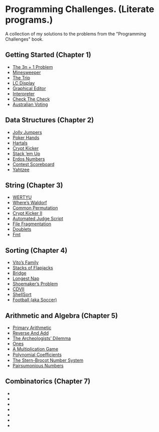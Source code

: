 # Programming Challenges. (Literate programs.) 

A collection of my solutions to the problems from the "Programming Challenges" book.

## Getting Started (Chapter 1)
* [The 3n + 1 Problem](https://github.com/rvprg/pc/blob/master/src/Chapter1/Collatz.java)
* [Minesweeper](https://github.com/rvprg/pc/blob/master/src/Chapter1/Minesweeper.java)
* [The Trip](https://github.com/rvprg/pc/blob/master/src/Chapter1/TheTrip.java)
* [LC Display](https://github.com/rvprg/pc/blob/master/src/Chapter1/LCDisplay.java)
* [Graphical Editor](https://github.com/rvprg/pc/blob/master/src/Chapter1/GraphicalEditor.java)
* [Interpreter](https://github.com/rvprg/pc/blob/master/src/Chapter1/Interpreter.java)
* [Check The Check](https://github.com/rvprg/pc/blob/master/src/Chapter1/CheckTheCheck.java)
* [Australian Voting](https://github.com/rvprg/pc/blob/master/src/Chapter1/AustralianVoting.java)

## Data Structures (Chapter 2)
* [Jolly Jumpers](https://github.com/rvprg/pc/blob/master/src/Chapter2/JollyJumpers.java)
* [Poker Hands](https://github.com/rvprg/pc/blob/master/src/Chapter2/PokerHands.java)
* [Hartals](https://github.com/rvprg/pc/blob/master/src/Chapter2/Hartals.java)
* [Crypt Kicker](https://github.com/rvprg/pc/blob/master/src/Chapter2/CryptKicker.java)
* [Stack ’em Up](https://github.com/rvprg/pc/blob/master/src/Chapter2/StackEmUp.java)
* [Erdos Numbers](https://github.com/rvprg/pc/blob/master/src/Chapter2/ErdosNumbers.java)
* [Contest Scoreboard](https://github.com/rvprg/pc/blob/master/src/Chapter2/ContestScoreboard.java)
* [Yahtzee](https://github.com/rvprg/pc/blob/master/src/Chapter2/Yahtzee.java)

## String (Chapter 3)
* [WERTYU](https://github.com/rvprg/pc/blob/master/src/Chapter3/WERTYU.java)
* [Where’s Waldorf](https://github.com/rvprg/pc/blob/master/src/Chapter3/WheresWaldorf.java)
* [Common Permutation](https://github.com/rvprg/pc/blob/master/src/Chapter3/CommonPermutation.java)
* [Crypt Kicker II](https://github.com/rvprg/pc/blob/master/src/Chapter3/CryptKickerII.java)
* [Automated Judge Script](https://github.com/rvprg/pc/blob/master/src/Chapter3/AutomatedJudgeScript.java)
* [File Fragmentation](https://github.com/rvprg/pc/blob/master/src/Chapter3/FileFragmentation.java)
* [Doublets](https://github.com/rvprg/pc/blob/master/src/Chapter3/Doublets.java)
* [Fmt](https://github.com/rvprg/pc/blob/master/src/Chapter3/Fmt.java)

## Sorting (Chapter 4)
* [Vito’s Family](https://github.com/rvprg/pc/blob/master/src/Chapter4/VitosFamily.java)
* [Stacks of Flapjacks](https://github.com/rvprg/pc/blob/master/src/Chapter4/StacksOfFlapjacks.java)
* [Bridge](https://github.com/rvprg/pc/blob/master/src/Chapter4/Bridge.java)
* [Longest Nap](https://github.com/rvprg/pc/blob/master/src/Chapter4/LongestNap.java)
* [Shoemaker’s Problem](https://github.com/rvprg/pc/blob/master/src/Chapter4/ShoemakersProblem.java)
* [CDVII](https://github.com/rvprg/pc/blob/master/src/Chapter4/CDVII.java)
* [ShellSort](https://github.com/rvprg/pc/blob/master/src/Chapter4/ShellSort.java)
* [Football (aka Soccer)](https://github.com/rvprg/pc/blob/master/src/Chapter4/FootballAkaSoccer.java)

## Arithmetic and Algebra (Chapter 5)
* [Primary Arithmetic](https://github.com/rvprg/pc/blob/master/src/Chapter5/PrimaryArithmetic.java)
* [Reverse And Add ](https://github.com/rvprg/pc/blob/master/src/Chapter5/ReverseAndAdd.java)
* [The Archeologists’ Dilemma](https://github.com/rvprg/pc/blob/master/src/Chapter5/TheArcheologistsDilemma.java)
* [Ones](https://github.com/rvprg/pc/blob/master/src/Chapter5/Ones.java)
* [A Multiplication Game](https://github.com/rvprg/pc/blob/master/src/Chapter5/MultiplicationGame.java)
* [Polynomial Coeﬃcients](https://github.com/rvprg/pc/blob/master/src/Chapter5/PolynomialCoefficients.java)
* [The Stern-Brocot Number System](https://github.com/rvprg/pc/blob/master/src/Chapter5/TheSternBrocotNumberSystem.java)
* [Pairsumonious Numbers](https://github.com/rvprg/pc/blob/master/src/Chapter5/PairsumoniousNumbers.java)

## Combinatorics (Chapter 7)
* []()
* []()
* []()
* []()
* []()
* []()
* []()

